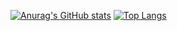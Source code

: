 [![Anurag's GitHub stats](https://github-readme-stats.vercel.app/api?username=zignalssss&show_icons=true&theme=onedark )](https://github.com/anuraghazra/github-readme-stats)
[![Top Langs](https://github-readme-stats.vercel.app/api/top-langs/?username=anuraghazra&exclude_repo=github-readme-stats,anuraghazra.github.io)](https://github.com/anuraghazra/github-readme-stats)
